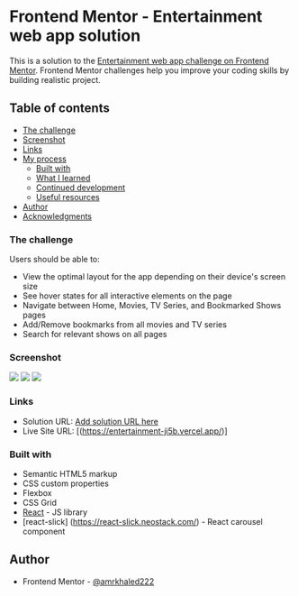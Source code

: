 # Frontend Mentor - Entertainment web app solution

This is a solution to the [Entertainment web app challenge on Frontend Mentor](https://www.frontendmentor.io/challenges/entertainment-web-app-J-UhgAW1X). Frontend Mentor challenges help you improve your coding skills by building realistic project.

## Table of contents

- [The challenge](#the-challenge)
- [Screenshot](#screenshot)
- [Links](#links)
- [My process](#my-process)
  - [Built with](#built-with)
  - [What I learned](#what-i-learned)
  - [Continued development](#continued-development)
  - [Useful resources](#useful-resources)
- [Author](#author)
- [Acknowledgments](#acknowledgments)

### The challenge

Users should be able to:

- View the optimal layout for the app depending on their device's screen size
- See hover states for all interactive elements on the page
- Navigate between Home, Movies, TV Series, and Bookmarked Shows pages
- Add/Remove bookmarks from all movies and TV series
- Search for relevant shows on all pages

### Screenshot

![](./desktop.png)
![](./mobile.png)
![](./tablet.png)

### Links

- Solution URL: [Add solution URL here](https://your-solution-url.com)
- Live Site URL: [(https://entertainment-ji5b.vercel.app/)]

### Built with

- Semantic HTML5 markup
- CSS custom properties
- Flexbox
- CSS Grid
- [React](https://reactjs.org/) - JS library
- [react-slick] (https://react-slick.neostack.com/) - React carousel component

## Author

- Frontend Mentor - [@amrkhaled222](https://www.frontendmentor.io/profile/amrkhaled222)
